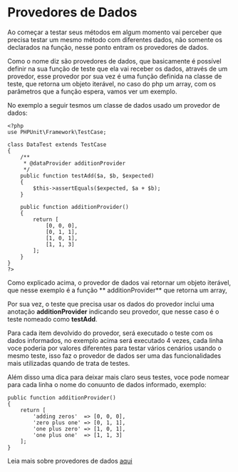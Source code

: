 # Provedores de Dados

Ao começar a testar seus métodos em algum momento vai perceber que precisa testar um mesmo método com diferentes dados,
não somente os declarados na função, nesse ponto entram os provedores de dados.

Como o nome diz são provedores de dados, que basicamente é possível definir na sua função de teste que ela vai receber
os dados, através de um provedor, esse provedor por sua vez é uma função definida na classe de teste, que retorna um
objeto iterável, no caso do php um array, com os parâmetros que a função espera, vamos ver um exemplo.

No exemplo a seguir tesmos um classe de dados usado um provedor de dados:

    <?php
    use PHPUnit\Framework\TestCase;
    
    class DataTest extends TestCase
    {
        /**
         * @dataProvider additionProvider
         */
        public function testAdd($a, $b, $expected)
        {
            $this->assertEquals($expected, $a + $b);
        }
    
        public function additionProvider()
        {
            return [
                [0, 0, 0],
                [0, 1, 1],
                [1, 0, 1],
                [1, 1, 3]
            ];
        }
    }
    ?>

Como explicado acima, o provedor de dados vai retornar um objeto iterável, que nesse exemplo é a função **
additionProvider** que retorna um array,

Por sua vez, o teste que precisa usar os dados do provedor inclui uma anotação **additionProvider**
indicando seu provedor, que nesse caso é o teste nomeado como **testAdd**.

Para cada item devolvido do provedor, será executado o teste com os dados informados, no exemplo acima será executado 4
vezes, cada linha voce poderia por valores diferentes para testar vários cenários usando o mesmo teste, isso faz o
provedor de dados ser uma das funcionalidades mais utilizadas quando de trata de testes.

Além disso uma dica para deixar mais claro seus testes, voce pode nomear para cada linha o nome do conuunto de dados
informado, exemplo:

    public function additionProvider()
    {
        return [
            'adding zeros'  => [0, 0, 0],
            'zero plus one' => [0, 1, 1],
            'one plus zero' => [1, 0, 1],
            'one plus one'  => [1, 1, 3]
        ];
    }

Leia mais sobre provedores de
dados [aqui](https://phpunit.readthedocs.io/pt_BR/latest/writing-tests-for-phpunit.html#provedores-de-dados)

